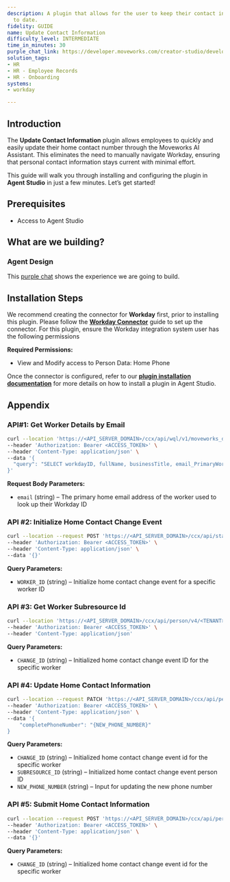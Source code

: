 ```yaml
---
description: A plugin that allows for the user to keep their contact information up
  to date.
fidelity: GUIDE
name: Update Contact Information
difficulty_level: INTERMEDIATE
time_in_minutes: 30
purple_chat_link: https://developer.moveworks.com/creator-studio/developer-tools/purple-chat-builder/?workspace=%7B%22title%22%3A%22My+Workspace%22%2C%22botSettings%22%3A%7B%22name%22%3A%22%22%2C%22imageUrl%22%3A%22%22%7D%2C%22mocks%22%3A%5B%7B%22id%22%3A8613%2C%22title%22%3A%22New+Mock%22%2C%22transcript%22%3A%7B%22messages%22%3A%5B%7B%22from%22%3A%22USER%22%2C%22text%22%3A%22I+need+to+update+my+phone+number+in+Workday.%22%7D%2C%7B%22from%22%3A%22ANNOTATION%22%2C%22text%22%3A%22Triggers+the+phone+number+update+process+in+Workday.%22%7D%2C%7B%22from%22%3A%22BOT%22%2C%22text%22%3A%22Sure%2C+I+can+help+with+updating+your+phone+number+in+Workday.+Please+provide+your+new+phone+number.%22%7D%2C%7B%22from%22%3A%22USER%22%2C%22text%22%3A%22555-123-4567%22%7D%2C%7B%22from%22%3A%22BOT%22%2C%22text%22%3A%22%3Cp%3ELet%27s+confirm+your+new+phone+number+before+updating+in+Workday.%3Cbr%3E%3C%2Fp%3E%22%2C%22cards%22%3A%5B%7B%22title%22%3A%22%3Cp%3EPhone+Number+Update%3Cbr%3E%3C%2Fp%3E%22%2C%22text%22%3A%22%3Cp%3E%3Cb%3ENew+Phone+Number%3A+%3C%2Fb%3E555-123-4567%3Cbr%3E%3C%2Fp%3E%22%2C%22buttons%22%3A%5B%7B%22style%22%3A%22PRIMARY%22%2C%22text%22%3A%22Confirm+Update%22%7D%2C%7B%22text%22%3A%22Edit%22%7D%2C%7B%22text%22%3A%22Cancel%22%7D%5D%7D%5D%7D%5D%2C%22settings%22%3A%7B%22colorStyle%22%3A%22LIGHT%22%2C%22startTime%22%3A%2211%3A43%2BAM%22%2C%22defaultPerson%22%3A%22GWEN%22%2C%22editable%22%3Atrue%2C%22botName%22%3A%22%22%2C%22botImageUrl%22%3A%22%22%7D%7D%7D%5D%7D
solution_tags:
- HR
- HR - Employee Records
- HR - Onboarding
systems:
- workday

---
```

## Introduction

The **Update Contact Information** plugin allows employees to quickly and easily update their home contact number through the Moveworks AI Assistant. This eliminates the need to manually navigate Workday, ensuring that personal contact information stays current with minimal effort.

This guide will walk you through installing and configuring the plugin in **Agent Studio** in just a few minutes. Let’s get started!

## **Prerequisites**

- Access to Agent Studio

## **What are we building?**

### Agent Design

This [purple chat](https://developer.moveworks.com/creator-studio/developer-tools/purple-chat?conversation=%7B%22startTimestamp%22%3A%2211%3A43%2BAM%22%2C%22messages%22%3A%5B%7B%22role%22%3A%22user%22%2C%22parts%22%3A%5B%7B%22richText%22%3A%22I+need+to+update+my+phone+number+in+Workday.%22%7D%5D%7D%2C%7B%22role%22%3A%22assistant%22%2C%22parts%22%3A%5B%7B%22reasoningSteps%22%3A%5B%7B%22status%22%3A%22success%22%2C%22richText%22%3A%22Triggers+the+phone+number+update+process+in+Workday.%22%7D%5D%7D%2C%7B%22richText%22%3A%22Sure%2C+I+can+help+with+updating+your+phone+number+in+Workday.+Please+provide+your+new+phone+number.%22%7D%5D%7D%2C%7B%22role%22%3A%22user%22%2C%22parts%22%3A%5B%7B%22richText%22%3A%22555-123-4567%22%7D%5D%7D%2C%7B%22role%22%3A%22assistant%22%2C%22parts%22%3A%5B%7B%22richText%22%3A%22%3Cp%3ELet%27s+confirm+your+new+phone+number+before+updating+in+Workday.%3Cbr%3E%3C%2Fp%3E%22%7D%2C%7B%22richText%22%3A%22%3Cb%3E%3Cp%3EPhone+Number+Update%3Cbr%3E%3C%2Fp%3E%3C%2Fb%3E%3Cbr%3E%3Cp%3E%3Cb%3ENew+Phone+Number%3A+%3C%2Fb%3E555-123-4567%3Cbr%3E%3C%2Fp%3E%22%7D%2C%7B%22buttons%22%3A%5B%7B%22style%22%3A%22filled%22%2C%22buttonText%22%3A%22Confirm+Update%22%7D%2C%7B%22style%22%3A%22outlined%22%2C%22buttonText%22%3A%22Edit%22%7D%2C%7B%22style%22%3A%22outlined%22%2C%22buttonText%22%3A%22Cancel%22%7D%5D%7D%5D%7D%5D%7D) shows the experience we are going to build.

## **Installation Steps**

We recommend creating the connector for **Workday** first, prior to installing this plugin. Please follow the [**Workday Connector**](https://developer.moveworks.com/marketplace/package/?id=workday&hist=home%2Cbrws#how-to-implement) guide to set up the connector.
For this plugin, ensure the Workday integration system user has the following permissions

**Required Permissions:**

- View and Modify access to Person Data: Home Phone

Once the connector is configured, refer to our [**plugin installation documentation**](https://help.moveworks.com/docs/ai-agent-marketplace-installation) for more details on how to install a plugin in Agent Studio.

## **Appendix**

### **API#1: Get Worker Details by Email**

```bash
curl --location 'https://<API_SERVER_DOMAIN>/ccx/api/wql/v1/moveworks_dpt1/data' \
--header 'Authorization: Bearer <ACCESS_TOKEN>' \
--header 'Content-Type: application/json' \
--data '{
  "query": "SELECT workdayID, fullName, businessTitle, email_PrimaryWorkOrPrimaryHome as email, employeeID FROM allWorkers WHERE email_PrimaryWorkOrPrimaryHome = %27{{email}}%27"
}'
```

**Request Body Parameters:**

- `email` (string) – The primary home email address of the worker used to look up their Workday ID

### **API #2: Initialize Home Contact Change Event**

```bash
curl --location --request POST 'https://<API_SERVER_DOMAIN>/ccx/api/staffing/v4/<TENANT>/workers/{WORKER_ID}/homeContactInformationChanges' \
--header 'Authorization: Bearer <ACCESS_TOKEN>' \
--header 'Content-Type: application/json' \
--data '{}'
```

**Query Parameters:**

- `WORKER_ID` (string) – Initialize home contact change event for a specific worker ID

### **API #3: Get Worker Subresource Id**

```bash
curl --location 'https://<API_SERVER_DOMAIN>/ccx/api/person/v4/<TENANT>/homeContactInformationChanges/{CHANGE_ID}/phoneNumbers' \
--header 'Authorization: Bearer <ACCESS_TOKEN>' \
--header 'Content-Type: application/json'
```

**Query Parameters:**

- `CHANGE_ID` (string) – Initialized home contact change event ID for the specific worker

### **API #4: Update Home Contact Information**

```bash
curl --location --request PATCH 'https://<API_SERVER_DOMAIN>/ccx/api/person/v4/<TENANT>/homeContactInformationChanges/{CHANGE_ID}/phoneNumbers/{SUBRESOURCE_ID}' \
--header 'Authorization: Bearer <ACCESS_TOKEN>' \
--header 'Content-Type: application/json' \
--data '{
    "completePhoneNumber": "{NEW_PHONE_NUMBER}"
}
```

**Query Parameters:**

- `CHANGE_ID` (string) – Initialized home contact change event id for the specific worker
- `SUBRESOURCE_ID` (string) – Initialized home contact change event person ID
- `NEW_PHONE_NUMBER` (string) – Input for updating the new phone number

### **API #5: Submit Home Contact Information**

```bash
curl --location --request POST 'https://<API_SERVER_DOMAIN>/ccx/api/person/v4/<TENANT>/homeContactInformationChanges/{CHANGE_ID}/submit' \
--header 'Authorization: Bearer <ACCESS_TOKEN>' \
--header 'Content-Type: application/json' \
--data '{}'
```

**Query Parameters:**

- `CHANGE_ID` (string) – Initialized home contact change event id for the specific worker
